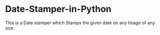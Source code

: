 # Date-Stamper-in-Python
This is a Date stamper which Stamps the given date on any Image of any size.
